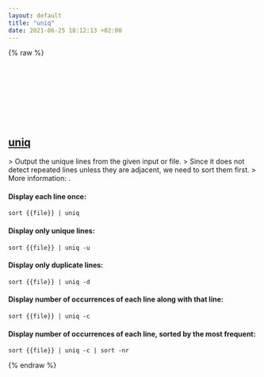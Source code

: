 ```yaml
---
layout: default
title: "uniq"
date: 2021-06-25 18:12:13 +02:00
---
```

{% raw %}
<h2 id="uniq">
  <a href="/en/common/uniq.html">uniq</a> <a href="#uniq"><svg class="icon">
    <use href="/assets/images/unicode_sprite.svg#link" />
  </svg></a>
</h2>
> Output the unique lines from the given input or file.
> Since it does not detect repeated lines unless they are adjacent, we need to sort them first.
> More information: <https://www.gnu.org/software/coreutils/uniq>.

#### Display each line once:
```shell
sort {{file}} | uniq
```
#### Display only unique lines:
```shell
sort {{file}} | uniq -u
```
#### Display only duplicate lines:
```shell
sort {{file}} | uniq -d
```
#### Display number of occurrences of each line along with that line:
```shell
sort {{file}} | uniq -c
```
#### Display number of occurrences of each line, sorted by the most frequent:
```shell
sort {{file}} | uniq -c | sort -nr
```
{% endraw %}